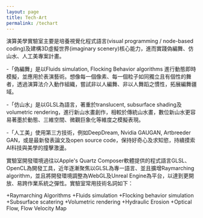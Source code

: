 ```yaml
---
layout: page
title: Tech-Art
permalink: /techart
---
```


演算美學實驗室主要是培養視覺化程式語言(visual programming / node-based coding)及建構3D虛擬世界(imaginary scenery)核心能力，進而實踐偽編舞、仿山水、人工美專案計畫。

-「偽編舞」是以Fluids simulation, Flocking Behavior algorithms 進行動態即時模擬，並應用於表演藝術。想像每一個像素、每一個粒子如同獨立且有個性的舞者，透過演算法介入動作組織，嘗試非以人編舞、非以人舞蹈之慣性，拓展編舞疆域。

-「仿山水」是以GLSL為語言，著重於translucent, subsurface shading及volumetric rendering，進行新山水畫創作，相較於傳統山水畫，數位新山水更容易著墨於動態、三維空間、微觀巨象化等維度之模擬表現。

-「人工美」使用第三方技術，例如DeepDream, Nvidia GAUGAN, Artbreeder GAN，或是最新發表論文及open source code，保持好奇心及求知慾，持續摸索AI科技與美學的撞擊激盪。

實驗室開發環境過往以Apple's Quartz Composer軟體提供的程式語言GLSL、OpenCL為開發工具，近年逐漸聚焦以GLSL為專一語言、並且擴增Raymarching algorithm，並且將開發環境調整為WebGL及Unreal Engine為平台，以達到更開放、易跨作業系統之彈性。實驗室常用技術名詞如下：

+Raymarching Algorithms
+Fluids simulation
+Flocking behavior simulation
+Subsurface scatering
+Volumetric rendering
+Hydraulic Erosion
+Optical Flow, Flow Velocity Map
